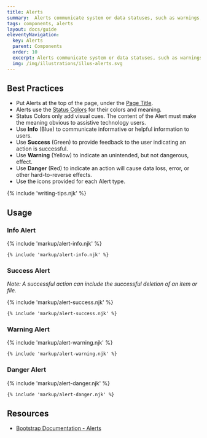 ```yaml
---
title: Alerts
summary:  Alerts communicate system or data statuses, such as warnings, to users.
tags: components, alerts
layout: docs/guide
eleventyNavigation:
  key: Alerts
  parent: Components
  order: 10
  excerpt: Alerts communicate system or data statuses, such as warnings, to users.
  img: /img/illustrations/illus-alerts.svg
---
```


## Best Practices

- Put Alerts at the top of the page, under the [Page Title](/components/page-title/).
- Alerts use the [Status Colors](/foundation/status-colors/) for their colors and meaning.
- Status Colors only add visual cues. The content of the Alert must make the meaning obvious to assistive technology users.
- Use **Info** (Blue) to communicate informative or helpful information to users.
- Use **Success** (Green) to provide feedback to the user indicating an action is successful.
- Use **Warning** (Yellow) to indicate an unintended, but not dangerous, effect.   
- Use **Danger** (Red) to indicate an action will cause data loss, error, or other hard-to-reverse effects.
- Use the icons provided for each Alert type.

{% include 'writing-tips.njk' %}


## Usage

### Info Alert

{% include 'markup/alert-info.njk' %}

``` html
{% include 'markup/alert-info.njk' %}
```

### Success Alert

_Note: A successful action can include the successful deletion of an item or file._

{% include 'markup/alert-success.njk' %}

``` html
{% include 'markup/alert-success.njk' %}
```

### Warning Alert

{% include 'markup/alert-warning.njk' %}

``` html
{% include 'markup/alert-warning.njk' %}
```

### Danger Alert

{% include 'markup/alert-danger.njk' %}

``` html
{% include 'markup/alert-danger.njk' %}
```

## Resources
* <a href="https://getbootstrap.com/docs/4.5/components/alerts/" target="_blank">Bootstrap Documentation - Alerts</a>
